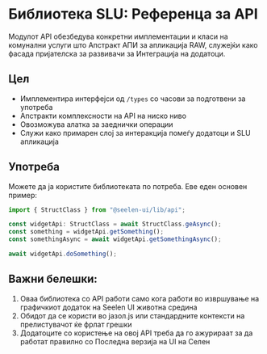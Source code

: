 # **Библиотека SLU: Референца за API**

Модулот API обезбедува конкретни имплементации и класи на комунални услуги што
Апстракт АПИ за апликација RAW, служејќи како фасада пријателска за развивачи за
Интеграција на додатоци.

## **Цел**

- Имплементира интерфејси од `/types` со часови за подготвени за употреба
- Апстракти комплексности на API на ниско ниво
- Овозможува алатка за заеднички операции
- Служи како примарен слој за интеракција помеѓу додатоци и SLU апликација

## **Употреба**

Можете да ја користите библиотеката по потреба. Еве еден основен пример:

```ts
import { StructClass } from "@seelen-ui/lib/api";

const widgetApi: StructClass = await StructClass.geAsync();
const something = widgetApi.getSomething();
const somethingAsync = await widgetApi.getSomethingAsync();

await widgetApi.doSomething();
```

## **Важни белешки:**

1. Оваа библиотека со API работи само кога работи во извршување на графичкиот
   додаток на Seelen UI животна средина
2. Обидот да се користи во јазол.js или стандардните контексти на прелистувачот
   ќе фрлат грешки
3. Додатоците со користење на овој API треба да го ажурираат за да работат
   правилно со Последна верзија на UI на Селен

